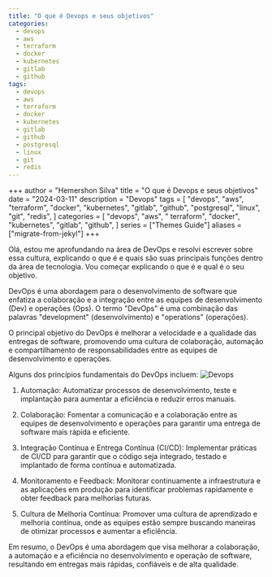 ```yaml
---
title: "O que é Devops e seus objetivos"
categories:
  - devops
  - aws
  - terraform
  - docker
  - kubernetes
  - gitlab
  - github
tags:
  - devops
  - aws
  - terraform
  - docker
  - kubernetes
  - gitlab
  - github
  - postgresql
  - linux
  - git
  - redis
---
```

+++
author = "Hemershon Silva"
title = "O que é Devops e seus objetivos"
date = "2024-03-11"
description = "Devops"
tags = [
  "devops",
  "aws",
  "terraform",
  "docker",
  "kubernetes",
  "gitlab",
  "github",
  "postgresql",
  "linux",
  "git",
  "redis",
]
categories = [
    "devops",
    "aws",
    " terraform",
    "docker",
    "kubernetes",
    "gitlab",
    "github",
]
series = ["Themes Guide"]
aliases = ["migrate-from-jekyl"]
+++

Olá, estou me aprofundando na área de DevOps e resolvi escrever sobre essa cultura, explicando o que é e quais são suas principais funções dentro da área de tecnologia. Vou começar explicando o que é e qual é o seu objetivo.

DevOps é uma abordagem para o desenvolvimento de software que enfatiza a colaboração e a integração entre as equipes de desenvolvimento (Dev) e operações (Ops). O termo "DevOps" é uma combinação das palavras "development" (desenvolvimento) e "operations" (operações).

O principal objetivo do DevOps é melhorar a velocidade e a qualidade das entregas de software, promovendo uma cultura de colaboração, automação e compartilhamento de responsabilidades entre as equipes de desenvolvimento e operações.

Alguns dos princípios fundamentais do DevOps incluem:
![Devops](/assets/images/devops.jpeg)
1. Automação: Automatizar processos de desenvolvimento, teste e implantação para aumentar a eficiência e reduzir erros manuais.

2. Colaboração: Fomentar a comunicação e a colaboração entre as equipes de desenvolvimento e operações para garantir uma entrega de software mais rápida e eficiente.

3. Integração Contínua e Entrega Contínua (CI/CD): Implementar práticas de CI/CD para garantir que o código seja integrado, testado e implantado de forma contínua e automatizada.

4. Monitoramento e Feedback: Monitorar continuamente a infraestrutura e as aplicações em produção para identificar problemas rapidamente e obter feedback para melhorias futuras.

5. Cultura de Melhoria Contínua: Promover uma cultura de aprendizado e melhoria contínua, onde as equipes estão sempre buscando maneiras de otimizar processos e aumentar a eficiência.

Em resumo, o DevOps é uma abordagem que visa melhorar a colaboração, a automação e a eficiência no desenvolvimento e operação de software, resultando em entregas mais rápidas, confiáveis e de alta qualidade.
